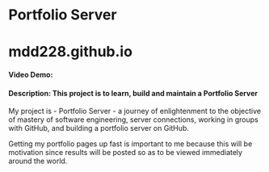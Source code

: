 # Portfolio Server
# mdd228.github.io
#### Video Demo:  <TBA>
#### Description:  This project is to learn, build and maintain a Portfolio Server

My project is - Portfolio Server - a journey of enlightenment to the objective of mastery of software engineering, server connections, working in groups with GitHub, and building a portfolio server on GitHub.
  
Getting my portfolio pages up fast is important to me because this will be motivation since results will be posted so as to be viewed immediately around the world.
  
  
  
  
